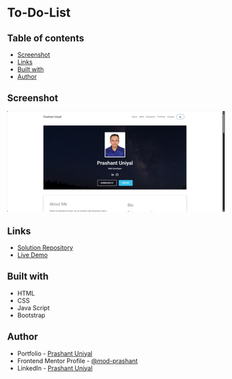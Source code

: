 # To-Do-List
 
## Table of contents

- [Screenshot](#screenshot)
- [Links](#links)
- [Built with](#built-with)
- [Author](#author)

## Screenshot

![](./images/Preview/index.png)

## Links

- [Solution Repository](https://github.com/mod-prashant/CV)
- [Live Demo](https://cv-ten-gamma-59.vercel.app/)

## Built with

- HTML
- CSS
- Java Script
- Bootstrap

## Author

- Portfolio - [Prashant Uniyal](https://resume8305.wordpress.com/)
- Frontend Mentor Profile - [@mod-prashant](https://www.frontendmentor.io/profile/mod-prashant)
- LinkedIn - [Prashant Uniyal](https://linkedin.com/in/prashant-uniyal-9ab235273/)